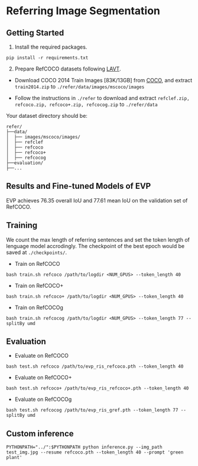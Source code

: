 # Referring Image Segmentation
## Getting Started 

1. Install the required packages.

```
pip install -r requirements.txt
```

2. Prepare RefCOCO datasets following [LAVT](https://github.com/yz93/LAVT-RIS).

* Download COCO 2014 Train Images [83K/13GB] from [COCO](https://cocodataset.org/#download), and extract `train2014.zip` to `./refer/data/images/mscoco/images`

* Follow the instructions in `./refer` to download and extract `refclef.zip, refcoco.zip, refcoco+.zip, refcocog.zip` to `./refer/data`

Your dataset directory should be:

```
refer/
├──data/
│  ├── images/mscoco/images/
│  ├── refclef
│  ├── refcoco
│  ├── refcoco+
│  ├── refcocog
├──evaluation/
├──...
```

## Results and Fine-tuned Models of EVP
EVP achieves 76.35 overall IoU and 77.61 mean IoU on the validation set of RefCOCO.

## Training

We count the max length of referring sentences and set the token length of lenguage model accrodingly. The checkpoint of the best epoch would be saved at `./checkpoints/`.

* Train on RefCOCO

```
bash train.sh refcoco /path/to/logdir <NUM_GPUS> --token_length 40
```

* Train on RefCOCO+

```
bash train.sh refcoco+ /path/to/logdir <NUM_GPUS> --token_length 40
```

* Train on RefCOCOg

```
bash train.sh refcocog /path/to/logdir <NUM_GPUS> --token_length 77 --splitBy umd
```

## Evaluation

* Evaluate on RefCOCO

```
bash test.sh refcoco /path/to/evp_ris_refcoco.pth --token_length 40
```

* Evaluate on RefCOCO+

```
bash test.sh refcoco+ /path/to/evp_ris_refcoco+.pth --token_length 40
```

* Evaluate on RefCOCOg

```
bash test.sh refcocog /path/to/evp_ris_gref.pth --token_length 77 --splitBy umd
```

## Custom inference
```
PYTHONPATH="../":$PYTHONPATH python inference.py --img_path test_img.jpg --resume refcoco.pth --token_length 40 --prompt 'green plant'
```
